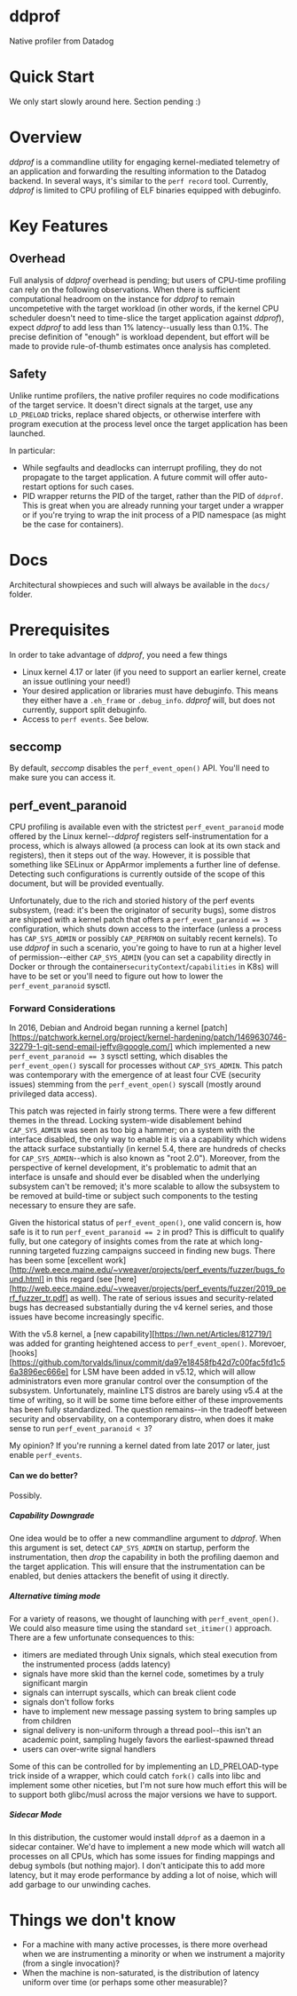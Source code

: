 # ddprof

Native profiler from Datadog

# Quick Start

We only start slowly around here.  Section pending :)

# Overview

*ddprof* is a commandline utility for engaging kernel-mediated telemetry of an application and forwarding the resulting information to the Datadog backend.  In several ways, it's similar to the `perf record` tool.  Currently, *ddprof* is limited to CPU profiling of ELF binaries equipped with debuginfo.


# Key Features

## Overhead

Full analysis of *ddprof* overhead is pending; but users of CPU-time profiling can rely on the following observations.  When there is sufficient computational headroom on the instance for *ddprof* to remain uncompetetive with the target workload (in other words, if the kernel CPU scheduler doesn't need to time-slice the target application against *ddprof*), expect *ddprof* to add less than 1% latency--usually less than 0.1%.  The precise definition of "enough" is workload dependent, but effort will be made to provide rule-of-thumb estimates once analysis has completed.


## Safety

Unlike runtime profilers, the native profiler requires no code modifications of the target service.  It doesn't direct signals at the target, use any `LD_PRELOAD` tricks, replace shared objects, or otherwise interfere with program execution at the process level once the target application has been launched. 

In particular:
* While segfaults and deadlocks can interrupt profiling, they do not propagate to the target application.  A future commit will offer auto-restart options for such cases.
* PID wrapper returns the PID of the target, rather than the PID of `ddprof`.  This is great when you are already running your target under a wrapper or if you're trying to wrap the init process of a PID namespace (as might be the case for containers).


# Docs

Architectural showpieces and such will always be available in the `docs/` folder.


# Prerequisites

In order to take advantage of *ddprof*, you need a few things

* Linux kernel 4.17 or later (if you need to support an earlier kernel, create an issue outlining your need!)
* Your desired application or libraries must have debuginfo.  This means they either have a `.eh_frame` or `.debug_info`.  *ddprof* will, but does not currently, support split debuginfo.
* Access to `perf events`.  See below.


## seccomp

By default, *seccomp* disables the `perf_event_open()` API.  You'll need to make sure you can access it.

## perf_event_paranoid

CPU profiling is available even with the strictest `perf_event_paranoid` mode offered by the Linux kernel--*ddprof* registers self-instrumentation for a process, which is always allowed (a process can look at its own stack and registers), then it steps out of the way.  However, it is possible that something like SELinux or AppArmor implements a further line of defense.  Detecting such configurations is currently outside of the scope of this document, but will be provided eventually.

Unfortunately, due to the rich and storied history of the perf events subsystem, (read:  it's been the originator of security bugs), some distros are shipped with a kernel patch that offers a `perf_event_paranoid == 3` configuration, which shuts down access to the interface (unless a process has `CAP_SYS_ADMIN` or possibly `CAP_PERFMON` on suitably recent kernels).  To use *ddprof* in such a scenario, you're going to have to run at a higher level of permission--either `CAP_SYS_ADMIN` (you can set a capability directly in Docker or through the container`securityContext`/`capabilities` in K8s) will have to be set or you'll need to figure out how to lower the `perf_event_paranoid` sysctl.


### Forward Considerations

In 2016, Debian and Android began running a kernel [patch][https://patchwork.kernel.org/project/kernel-hardening/patch/1469630746-32279-1-git-send-email-jeffv@google.com/] which implemented a new `perf_event_paranoid == 3` sysctl setting, which disables the `perf_event_open()` syscall for processes without `CAP_SYS_ADMIN`.  This patch was contemporary with the emergence of at least four CVE (security issues) stemming from the `perf_event_open()` syscall (mostly around privileged data access).

This patch was rejected in fairly strong terms.  There were a few different themes in the thread.  Locking system-wide disablement behind `CAP_SYS_ADMIN` was seen as too big a hammer; on a system with the interface disabled, the only way to enable it is via a capability which widens the attack surface substantially (in kernel 5.4, there are hundreds of checks for `CAP_SYS_ADMIN`--which is also known as "root 2.0").  Moreover, from the perspective of kernel development, it's problematic to admit that an interface is unsafe and should ever be disabled when the underlying subsystem can't be removed; it's more scalable to allow the subsystem to be removed at build-time or subject such components to the testing necessary to ensure they are safe.

Given the historical status of `perf_event_open()`, one valid concern is, how safe is it to run `perf_event_paranoid == 2` in prod?  This is difficult to qualify fully, but one category of insights comes from the rate at which long-running targeted fuzzing campaigns succeed in finding new bugs.  There has been some [excellent work][http://web.eece.maine.edu/~vweaver/projects/perf_events/fuzzer/bugs_found.html] in this regard (see [here][http://web.eece.maine.edu/~vweaver/projects/perf_events/fuzzer/2019_perf_fuzzer_tr.pdf] as well).  The rate of serious issues and security-related bugs has decreased substantially during the v4 kernel series, and those issues have become increasingly specific.

With the v5.8 kernel, a [new capability][https://lwn.net/Articles/812719/] was added for granting heightened access to `perf_event_open()`.  Morevoer, [hooks][https://github.com/torvalds/linux/commit/da97e18458fb42d7c00fac5fd1c56a3896ec666e] for LSM have been added in v5.12, which will allow administrators even more granular control over the consumption of the subsystem.  Unfortunately, mainline LTS distros are barely using v5.4 at the time of writing, so it will be some time before either of these improvements has been fully standardized.  The question remains--in the tradeoff between security and observability, on a contemporary distro, when does it make sense to run `perf_event_paranoid < 3`?

My opinion?  If you're running a kernel dated from late 2017 or later, just enable `perf_events`.


#### Can we do better?

Possibly.

##### Capability Downgrade

One idea would be to offer a new commandline argument to *ddprof*.  When this argument is set, detect `CAP_SYS_ADMIN` on startup, perform the instrumentation, then *drop* the capability in both the profiling daemon and the target application.  This will ensure that the instrumentation can be enabled, but denies attackers the benefit of using it directly.

##### Alternative timing mode

For a variety of reasons, we thought of launching with `perf_event_open()`.  We could also measure time using the standard `set_itimer()` approach.  There are a few unfortunate consequences to this:
 * itimers are mediated through Unix signals, which steal execution from the instrumented process (adds latency)
 * signals have more skid than the kernel code, sometimes by a truly significant margin
 * signals can interrupt syscalls, which can break client code
 * signals don't follow forks
 * have to implement new message passing system to bring samples up from children
 * signal delivery is non-uniform through a thread pool--this isn't an academic point, sampling hugely favors the earliest-spawned thread
 * users can over-write signal handlers

Some of this can be controlled for by implementing an LD_PRELOAD-type trick inside of a wrapper, which could catch `fork()` calls into libc and implement some other niceties, but I'm not sure how much effort this will be to support both glibc/musl across the major versions we have to support.

##### Sidecar Mode

In this distribution, the customer would install `ddprof` as a daemon in a sidecar container.  We'd have to implement a new mode which will watch all processes on all CPUs, which has some issues for finding mappings and debug symbols (but nothing major).  I don't anticipate this to add more latency, but it may erode performance by adding a lot of noise, which will add garbage to our unwinding caches.


# Things we don't know

* For a machine with many active processes, is there more overhead when we are instrumenting a minority or when we instrument a majority (from a single invocation)?
* When the machine is non-saturated, is the distribution of latency uniform over time (or perhaps some other measurable)?
